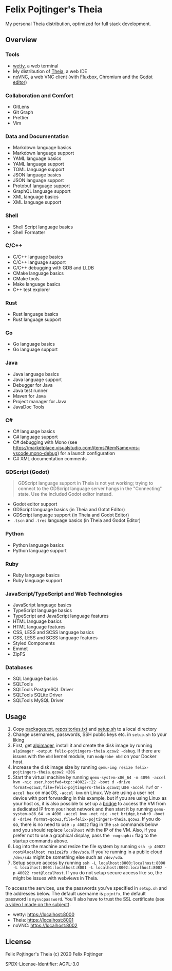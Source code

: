 # Felix Pojtinger's Theia

My personal Theia distribution, optimized for full stack development.

## Overview

### Tools

- [wetty](https://github.com/butlerx/wetty), a web terminal
- My distribution of [Theia](https://theia-ide.org/), a web IDE
- [noVNC](https://novnc.com/info.html), a web VNC client (with [Fluxbox](http://fluxbox.org/), Chromium and the [Godot editor](https://godotengine.org/))

### Collaboration and Comfort

- GitLens
- Git Graph
- Prettier
- Vim

### Data and Documentation

- Markdown language basics
- Markdown language support
- YAML language basics
- YAML language support
- TOML language support
- JSON language basics
- JSON language support
- Protobuf language support
- GraphQL language support
- XML language basics
- XML language support

### Shell

- Shell Script language basics
- Shell Formatter

### C/C++

- C/C++ language basics
- C/C++ language support
- C/C++ debugging with GDB and LLDB
- CMake language basics
- CMake tools
- Make language basics
- C++ test explorer

### Rust

- Rust language basics
- Rust language support

### Go

- Go language basics
- Go language support

### Java

- Java language basics
- Java language support
- Debugger for Java
- Java test runner
- Maven for Java
- Project manager for Java
- JavaDoc Tools

### C#

- C# language basics
- C# language support
- C# debugging with Mono (see https://marketplace.visualstudio.com/items?itemName=ms-vscode.mono-debug) for a launch configuration
- C# XML documentation comments

### GDScript (Godot)

> GDScript language support in Theia is not yet working; trying to connect to the GDScript language server hangs in the "Connecting" state. Use the included Godot editor instead.

- Godot editor support
- GDScript language basics (in Theia and Gotot Editor)
- GDScript language support (in Theia and Godot Editor)
- `.tscn` and `.tres` language basics (in Theia and Godot Editor)

### Python

- Python language basics
- Python language support

### Ruby

- Ruby language basics
- Ruby language support

### JavaScript/TypeScript and Web Technologies

- JavaScript language basics
- TypeScript language basics
- TypeScript and JavaScript language features
- HTML language basics
- HTML language features
- CSS, LESS and SCSS language basics
- CSS, LESS and SCSS language features
- Styled Components
- Emmet
- ZipFS

### Databases

- SQL language basics
- SQLTools
- SQLTools PostgreSQL Driver
- SQLTools SQLite Driver
- SQLTools MySQL Driver

## Usage

1. Copy [packages.txt](https://github.com/pojntfx/felix-pojtingers-theia/blob/master/packages.txt), [repositories.txt](https://github.com/pojntfx/felix-pojtingers-theia/blob/master/repositories.txt) and [setup.sh](https://github.com/pojntfx/felix-pojtingers-theia/blob/master/setup.sh) to a local directory
2. Change usernames, passwords, SSH public keys etc. in `setup.sh` to your liking
3. First, get [alpimager](https://pojntfx.github.io/alpimager/), install it and create the disk image by running `alpimager -output felix-pojtingers-theia.qcow2 -debug`. If there are issues with the `nbd` kernel module, run `modprobe nbd` on your Docker host.
4. Increase the disk image size by running `qemu-img resize felix-pojtingers-theia.qcow2 +20G`
5. Start the virtual machine by running `qemu-system-x86_64 -m 4096 -accel kvm -nic user,hostfwd=tcp::40022-:22 -boot d -drive format=qcow2,file=felix-pojtingers-theia.qcow2`; use `-accel hvf` or `-accel hax` on macOS, `-accel kvm` on Linux. We are using a user net device with port forwarding in this example, but if you are using Linux as your host os, it is also possible to set up a [bridge](https://wiki.alpinelinux.org/wiki/Bridge) to access the VM from a dedicated IP from your host network and then start it by running `qemu-system-x86_64 -m 4096 -accel kvm -net nic -net bridge,br=br0 -boot d -drive format=qcow2,file=felix-pojtingers-theia.qcow2`. If you do so, there is no need to use `-p 40022` flag in the `ssh` commands below and you should replace `localhost` with the IP of the VM. Also, if you prefer not to use a graphical display, pass the `-nographic` flag to the startup commands above.
6. Log into the machine and resize the file system by running `ssh -p 40022 root@localhost resize2fs /dev/sda`. If you're running in a public cloud `/dev/sda` might be something else such as `/dev/vda`.
7. Setup secure access by running `ssh -L localhost:8000:localhost:8000 -L localhost:8001:localhost:8001 -L localhost:8002:localhost:8002 -p 40022 root@localhost`. If you do not setup secure access like so, the might be issues with webviews in Theia.

To access the services, use the passwords you've specified in `setup.sh` and the addresses below. The default username is `pojntfx`, the default password is `mysvcpassword`. You'll also have to trust the SSL certificate (see [a video I made on the subject](https://www.youtube.com/watch?v=_PJc7RcMnw8)).

- wetty: [https://localhost:8000](https://localhost:8000)
- Theia: [https://localhost:8001](https://localhost:8001)
- noVNC: [https://localhost:8002](https://localhost:8002)

## License

Felix Pojtinger's Theia (c) 2020 Felix Pojtinger

SPDX-License-Identifier: AGPL-3.0

